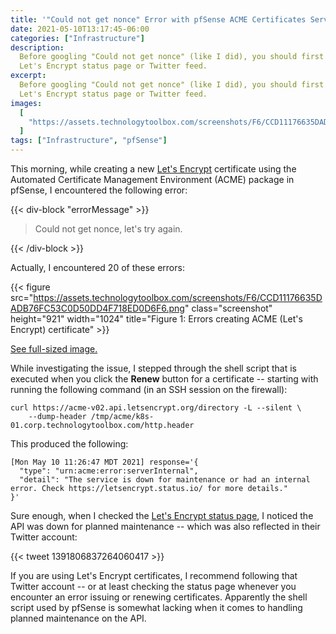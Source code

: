 ```yaml
---
title: '"Could not get nonce" Error with pfSense ACME Certificates Service'
date: 2021-05-10T13:17:45-06:00
categories: ["Infrastructure"]
description:
  Before googling "Could not get nonce" (like I did), you should first check the
  Let's Encrypt status page or Twitter feed.
excerpt:
  Before googling "Could not get nonce" (like I did), you should first check the
  Let's Encrypt status page or Twitter feed.
images:
  [
    "https://assets.technologytoolbox.com/screenshots/F6/CCD11176635DADB76FC53C0D50DD4F718ED0D6F6-cover.png",
  ]
tags: ["Infrastructure", "pfSense"]
---
```


This morning, while creating a new [Let's Encrypt](https://letsencrypt.org/)
certificate using the Automated Certificate Management Environment (ACME)
package in pfSense, I encountered the following error:

{{< div-block "errorMessage" >}}

> Could not get nonce, let's try again.

{{< /div-block >}}

Actually, I encountered 20 of these errors:

{{< figure
  src="https://assets.technologytoolbox.com/screenshots/F6/CCD11176635DADB76FC53C0D50DD4F718ED0D6F6.png"
  class="screenshot" height="921" width="1024"
  title="Figure 1: Errors creating ACME (Let's Encrypt) certificate" >}}

[See full-sized image.](https://assets.technologytoolbox.com/screenshots/F6/CCD11176635DADB76FC53C0D50DD4F718ED0D6F6.png)

While investigating the issue, I stepped through the shell script that is
executed when you click the **Renew** button for a certificate -- starting with
running the following command (in an SSH session on the firewall):

```Shell
curl https://acme-v02.api.letsencrypt.org/directory -L --silent \
    --dump-header /tmp/acme/k8s-01.corp.technologytoolbox.com/http.header
```

This produced the following:

```Text
[Mon May 10 11:26:47 MDT 2021] response='{
  "type": "urn:acme:error:serverInternal",
  "detail": "The service is down for maintenance or had an internal error. Check https://letsencrypt.status.io/ for more details."
}'
```

Sure enough, when I checked the
[Let's Encrypt status page](https://letsencrypt.status.io/), I noticed the API
was down for planned maintenance -- which was also reflected in their Twitter
account:

{{< tweet 1391806837264060417 >}}

If you are using Let's Encrypt certificates, I recommend following that Twitter
account -- or at least checking the status page whenever you encounter an error
issuing or renewing certificates. Apparently the shell script used by pfSense is
somewhat lacking when it comes to handling planned maintenance on the API.
